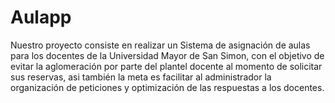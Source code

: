 # Aulapp
Nuestro proyecto consiste en realizar un Sistema de asignación de aulas para los docentes de la Universidad Mayor de San Simon, con el objetivo de evitar la aglomeración por parte del plantel docente al momento de solicitar sus reservas, asi también la meta es facilitar al administrador la organización de peticiones y optimización de las respuestas a los docentes.
